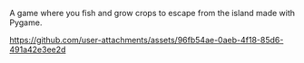 A game where you fish and grow crops to escape from the island made with Pygame.

https://github.com/user-attachments/assets/96fb54ae-0aeb-4f18-85d6-491a42e3ee2d

